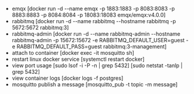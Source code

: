 * emqx [docker run -d --name emqx -p 1883:1883 -p 8083:8083 -p 8883:8883 -p 8084:8084 -p 18083:18083 emqx/emqx:v4.0.0]
* rabbitmq [docker run -d --name rabbitmq --hostname rabbitmq -p 5672:5672 rabbitmq:3]
* rabbitmq-admin [docker run -d --name rabbitmq-admin --hostname rabbitmq-admin -p 15672:15672 -e RABBITMQ_DEFAULT_USER=guest -e RABBITMQ_DEFAULT_PASS=guest rabbitmq:3-management]
* attach to container [docker exec -it mosquitto sh]
* restart linux docker service [systemctl restart docker]
* view port usage [sudo lsof -i -P -n | grep 5432] [sudo netstat -tanlp | grep 5432]
* view container logs [docker logs -f postgres]
* mosquitto publish a message [mosquitto_pub -t topic -m message]